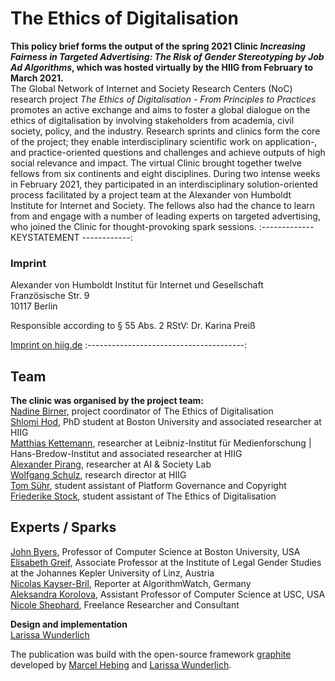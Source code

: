 # The Ethics of Digitalisation

**This policy brief forms the output of the spring 2021 Clinic *Increasing Fairness in Targeted Advertising: The Risk of Gender Stereotyping by Job Ad Algorithms*, which was hosted virtually by the HIIG from February to March 2021.**<br>
The Global Network of Internet and Society Research Centers (NoC) research project _The Ethics of Digitalisation - From Principles to Practices_ promotes an active exchange and aims to foster a global dialogue on the ethics of digitalisation by involving stakeholders from academia, civil society, policy, and the industry. Research sprints and clinics form the core of the project; they enable interdisciplinary scientific work on application-, and practice-oriented questions and challenges and achieve outputs of high social relevance and impact. The virtual Clinic brought together twelve fellows from six continents and eight disciplines. During two intense weeks in February 2021, they participated in an interdisciplinary solution-oriented process facilitated by a project team at the Alexander von Humboldt Institute for Internet and Society. The fellows also had the chance to learn from and engage with a number of leading experts on targeted advertising, who joined the Clinic for thought-provoking spark sessions.
:------------- KEYSTATEMENT ------------:
### Imprint
		
Alexander von Humboldt Institut für Internet und Gesellschaft<br><span class="light">Französische Str. 9<br>10117 Berlin</span>
	
<span class="light">Responsible according to §&nbsp;55&nbsp;Abs.&nbsp;2&nbsp;RStV: Dr. Karina Preiß</span>

<span class="light">[Imprint on hiig.de](https://www.hiig.de/en/imprint)</span>
:---------------------------------------:

## Team
**The clinic was organised by the project team:**<br>
[Nadine Birner](https://www.hiig.de/en/nadine-birner), project coordinator of The Ethics of Digitalisation<br>
[Shlomi Hod](https://shlomi.hod.xyz), PhD student at Boston University and associated researcher at HIIG<br>
[Matthias Kettemann](https://www.hiig.de/en/matthias-kettemann), researcher at Leibniz-Institut für Medienforschung | Hans-Bredow-Institut and associated researcher at HIIG<br>
[Alexander Pirang](https://www.hiig.de/en/alexander-pirang), researcher at AI & Society Lab<br>
[Wolfgang Schulz](https://www.hiig.de/wolfgang-schulz), research director at HIIG<br>
[Tom Sühr](https://www.hiig.de/en/alexander-pirang), student assistant of Platform Governance and Copyright<br>
[Friederike Stock](https://www.hiig.de/en/friederike-stock), student assistant of The Ethics of Digitalisation

## Experts / Sparks
[John Byers](https://www.cs.bu.edu/fac/byers), Professor of Computer Science at Boston University, USA<br>
[Elisabeth Greif](https://www.jku.at/institut-fuer-legal-gender-studies/ueber-uns/team/elisabeth-greif), Associate Professor at the Institute of Legal Gender Studies at the Johannes Kepler University of Linz, Austria<br>
[Nicolas Kayser-Bril](https://blog.nkb.fr), Reporter at AlgorithmWatch, Germany<br>
[Aleksandra Korolova](https://www.korolova.com), Assistant Professor of Computer Science at USC, USA<br>
[Nicole Shephard](https://shphrd.org), Freelance Researcher and Consultant

**Design and implementation**<br>
[Larissa Wunderlich](https://www.larissawunderlich.de)

The publication was build with the open-source framework [graphite](https://www.impactdistillery.com/graphite) developed by [Marcel Hebing](https://www.impactdistillery.com) and [Larissa Wunderlich](https://www.larissawunderlich.de).
